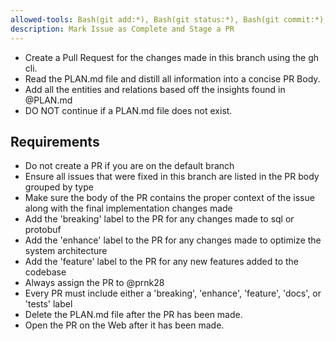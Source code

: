 ```yaml
---
allowed-tools: Bash(git add:*), Bash(git status:*), Bash(git commit:*), Bash(gh pr:*)
description: Mark Issue as Complete and Stage a PR
---
```


- Create a Pull Request for the changes made in this branch using the gh cli.
- Read the PLAN.md file and distill all information into a concise PR Body.
- Add all the entities and relations based off the insights found in @PLAN.md
- DO NOT continue if a PLAN.md file does not exist.

## Requirements

- Do not create a PR if you are on the default branch
- Ensure all issues that were fixed in this branch are listed in the PR body grouped by type
- Make sure the body of the PR contains the proper context of the issue along with the final implementation changes made
- Add the 'breaking' label to the PR for any changes made to sql or protobuf
- Add the 'enhance' label to the PR for any changes made to optimize the system architecture
- Add the 'feature' label to the PR for any new features added to the codebase
- Always assign the PR to @prnk28
- Every PR must include either a 'breaking', 'enhance', 'feature', 'docs', or 'tests' label
- Delete the PLAN.md file after the PR has been made.
- Open the PR on the Web after it has been made.
